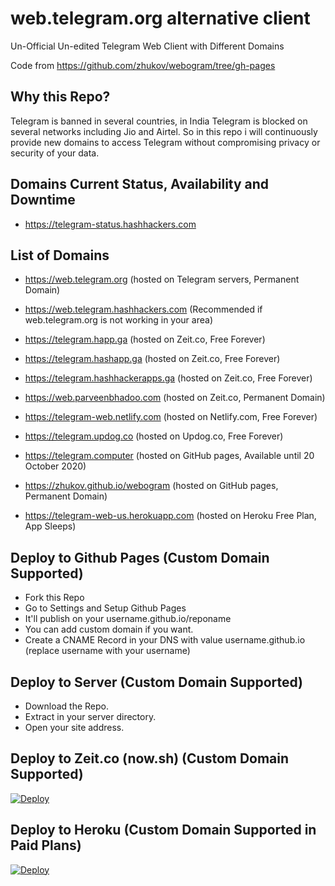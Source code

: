 # web.telegram.org alternative client

Un-Official Un-edited Telegram Web Client with Different Domains

Code from https://github.com/zhukov/webogram/tree/gh-pages

## Why this Repo?

Telegram is banned in several countries, in India Telegram is blocked on several networks including Jio and Airtel. So in this repo i will continuously provide new domains to access Telegram without compromising privacy or security of your data.

## Domains Current Status, Availability and Downtime

* https://telegram-status.hashhackers.com

## List of Domains

* https://web.telegram.org (hosted on Telegram servers, Permanent Domain)
* https://web.telegram.hashhackers.com (Recommended if web.telegram.org is not working in your area)

* https://telegram.happ.ga (hosted on Zeit.co, Free Forever)
* https://telegram.hashapp.ga (hosted on Zeit.co, Free Forever)
* https://telegram.hashhackerapps.ga (hosted on Zeit.co, Free Forever)
* https://web.parveenbhadoo.com (hosted on Zeit.co, Permanent Domain)
* https://telegram-web.netlify.com (hosted on Netlify.com, Free Forever)
* https://telegram.updog.co (hosted on Updog.co, Free Forever)
* https://telegram.computer (hosted on GitHub pages, Available until 20 October 2020)
* https://zhukov.github.io/webogram (hosted on GitHub pages, Permanent Domain)
* https://telegram-web-us.herokuapp.com (hosted on Heroku Free Plan, App Sleeps)

## Deploy to Github Pages (Custom Domain Supported)

* Fork this Repo
* Go to Settings and Setup Github Pages
* It'll publish on your username.github.io/reponame
* You can add custom domain if you want.
* Create a CNAME Record in your DNS with value username.github.io (replace username with your username)

## Deploy to Server (Custom Domain Supported)

* Download the Repo.
* Extract in your server directory.
* Open your site address.

## Deploy to Zeit.co (now.sh) (Custom Domain Supported)

[![Deploy](https://deploy.now.sh/static/button.svg)](https://deploy.now.sh/?repo=https://github.com/ParveenBhadooOfficial/web.telegram.org)

## Deploy to Heroku (Custom Domain Supported in Paid Plans)

[![Deploy](https://www.herokucdn.com/deploy/button.svg)](https://heroku.com/deploy)
